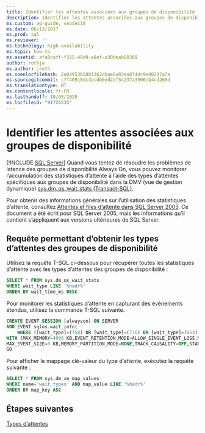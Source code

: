 ```yaml
---
title: Identifier les attentes associées aux groupes de disponibilité
description: Identifier les attentes associées aux groupes de disponibilité Always On à l’aide de Transact-SQL (T-SQL) et d’événements étendus.
ms.custom: ag-guide, seodec18
ms.date: 06/13/2017
ms.prod: sql
ms.reviewer: ''
ms.technology: high-availability
ms.topic: how-to
ms.assetid: afa8caff-f325-48d9-a8ef-a30beab60389
author: rothja
ms.author: jroth
ms.openlocfilehash: 2a04953b5881362dbae6a83ea874dc9ed0207a7a
ms.sourcegitcommit: c7f40918dc3ecdb0ed2ef5c237a3996cb4cd268d
ms.translationtype: HT
ms.contentlocale: fr-FR
ms.lasthandoff: 10/05/2020
ms.locfileid: "91724535"
---
```

# <a name="identify-waits-associated-with-availability-groups"></a>Identifier les attentes associées aux groupes de disponibilité
[!INCLUDE [SQL Server](../../../includes/applies-to-version/sqlserver.md)]
  Quand vous tentez de résoudre les problèmes de latence des groupes de disponibilité Always On, vous pouvez monitorer l’accumulation des statistiques d’attente à l’aide des types d’attentes spécifiques aux groupes de disponibilité dans la DMV (vue de gestion dynamique) [sys.dm_os_wait_stats &#40;Transact-SQL&#41;](~/relational-databases/system-dynamic-management-views/sys-dm-os-wait-stats-transact-sql.md).  
  
 Pour obtenir des informations générales sur l’utilisation des statistiques d’attente, consultez [Attentes et files d’attente dans SQL Server 2005](/previous-versions/sql/sql-server-2005/administrator/cc966413(v=technet.10)). Ce document a été écrit pour SQL Server 2005, mais les informations qu’il contient s’appliquent aux versions ultérieures de SQL Server.  
  
## <a name="query-for-availability-groups-wait-types"></a>Requête permettant d’obtenir les types d’attentes des groupes de disponibilité  
 Utilisez la requête T-SQL ci-dessous pour récupérer toutes les statistiques d’attente avec les types d’attentes des groupes de disponibilité :  
  
```sql  
SELECT * FROM sys.dm_os_wait_stats   
WHERE wait_type LIKE '%hadr%'  
ORDER BY wait_time_ms DESC  
```  
  
 Pour monitorer les statistiques d’attente en capturant des événements étendus, utilisez la commande T-SQL suivante.  
  
```sql
CREATE EVENT SESSION [alwayson] ON SERVER   
ADD EVENT sqlos.wait_info(  
    WHERE ([wait_type]=(758) OR [wait_type]=(776) OR [wait_type]=(853) OR [wait_type]=(833)))  
WITH (MAX_MEMORY=4096 KB,EVENT_RETENTION_MODE=ALLOW_SINGLE_EVENT_LOSS,MAX_DISPATCH_LATENCY=30 SECONDS,  
MAX_EVENT_SIZE=0 KB,MEMORY_PARTITION_MODE=NONE,TRACK_CAUSALITY=OFF,STARTUP_STATE=OFF)  
GO  
```  
  
 Pour afficher le mappage clé-valeur du type d’attente, exécutez la requête suivante :  
  
```sql
SELECT * FROM sys.dm_xe_map_values   
WHERE name='wait_types' AND map_value LIKE '%hadr%'   
ORDER BY map_key ASC  
```  
  
## <a name="next-steps"></a>Étapes suivantes  
 [Types d’attentes](~/relational-databases/system-dynamic-management-views/sys-dm-os-wait-stats-transact-sql.md#WaitTypes)  
  
